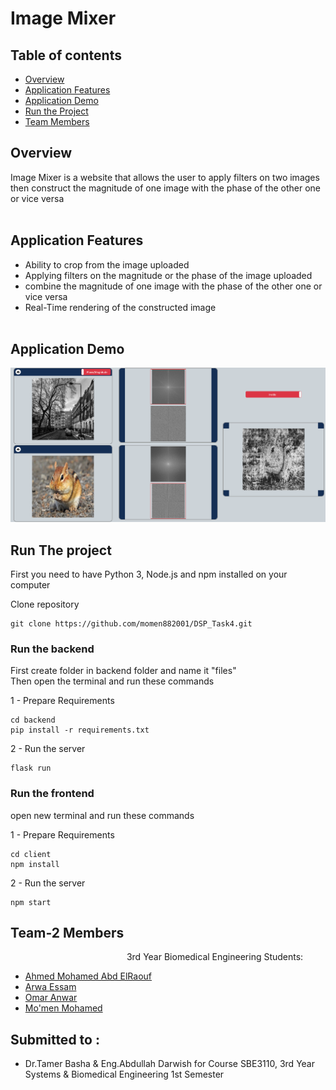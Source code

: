 # Image Mixer

## Table of contents

- [Overview](#overview)
- [Application Features](#application-features)
- [Application Demo](#application-demo)
- [Run the Project](#run-the-project)
- [Team Members](#team-2-members)

## Overview

Image Mixer is a website that allows the user to apply filters on two images then construct the magnitude of one image with the phase of the other one or vice versa
<br>
<br>

## Application Features

- Ability to crop from the image uploaded
- Applying filters on the magnitude or the phase of the image uploaded
- combine the magnitude of one image with the phase of the other one or vice versa
- Real-Time rendering of the constructed image
  <br>
  <br>

## Application Demo

<p align="center">
 <img src="ReadMe\Demo.png"/>
</p>

## Run The project

First you need to have Python 3, Node.js and npm installed on your computer

Clone repository

```shell
git clone https://github.com/momen882001/DSP_Task4.git
```

### Run the backend

First create folder in backend folder and name it "files"
<br>
Then open the terminal and run these commands

1 - Prepare Requirements

```shell
cd backend
pip install -r requirements.txt
```

2 - Run the server

```shell
flask run
```

### Run the frontend

open new terminal and run these commands

1 - Prepare Requirements

```shell
cd client
npm install
```

2 - Run the server

```shell
npm start
```

## Team-2 Members

&emsp; &emsp;&emsp;&emsp;&emsp;&emsp;&emsp;&emsp;&emsp;&emsp;&emsp;&emsp;&emsp;3rd Year Biomedical Engineering Students:

- [Ahmed Mohamed Abd ElRaouf](https://github.com/AhmedRaouf481)
- [Arwa Essam](https://github.com/arwa-essam)
- [Omar Anwar](https://github.com/omaranwar21)
- [Mo'men Mohamed](https://github.com/momen882001)

## Submitted to :

- Dr.Tamer Basha & Eng.Abdullah Darwish for Course SBE3110, 3rd Year Systems & Biomedical Engineering 1st Semester
